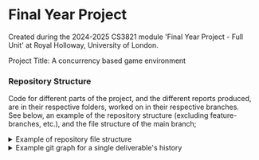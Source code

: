 # Final Year Project

Created during the 2024-2025 CS3821 module 'Final Year Project - Full Unit' at Royal Holloway, University of London.

Project Title: A concurrency based game environment

### Repository Structure

Code for different parts of the project, and the different reports produced, are in their respective folders, worked on in their respective branches.<br>
See below, an example of the repository structure (excluding feature-branches, etc.), and the file structure of the main branch;

<details><summary>Example of repository file structure</summary>
<!-- prettier-ignore-start -->
root<br>
│<br>
├── plan_&_reports<br>
│   ├── fyp_plan.tex<br>
│   ├── plan_refs.bib<br>
│   │<br>
│   ├── interim_report.tex<br>
│   ├── interim_refs.bib<br>
│   │<br>
│   ├── final_report.tex<br>
│   ├── final_refs.bib<br>
│   │<br>
│   └── styles.cls<br>
│<br>
├── proof_of_concepts<br>
│   ├── online_chat<br>
│   │   └── ... (code)<br>
│   │<br>
│   ├── tic-tac-toe_(board_game)<br>
│   │   └── ... (code)<br>
│   │<br>
│   └── pong_(game)<br>
│       └── ... (code)<br>
│<br>
├── zarlasht_(final_game)<br>
│   └── ... (code)<br>
│<br>
├── README.md<br>
└── DIARY.md<br>
<!-- prettier-ignore-end -->
</details>

<details><summary>Example git graph for a single deliverable's history</summary>

Everything is worked on in their respective branches. All of these branches will then be merged to main to create a deliverable.

```mermaid
%%{
    init: {
         'logLevel': 'debug',
          'theme': 'base',
          'themeVariables': {
            'primaryColor': '#fff',
            'primaryTextColor': '#000',
            'primaryBorderColor': '#eee',
            'lineColor': '#ddd',
            'secondaryColor': '#ddd',
            'tertiaryColor': '#eee'
            },
           'gitGraph': {
            'showBranches': true,
            'showCommitLabel':true,
            'mainBranchName': 'main'
        }
    }
}%%
gitGraph TB:
    commit id:"Initial commit"
    branch plan
    branch poc_online_chat
    branch poc_pong
    branch poc_tictactoe
    branch final_game
    branch interim_report
    checkout main
    commit id:"Update to diary.md"
    checkout plan
    commit id:"Example commit1"
    commit id:"Example commit2"
    checkout main
    commit id:"Added log to diary"
    commit id:"throughout the project"
    checkout interim_report
    commit id:"Example commit3"
    commit id:"Example commit4"
    commit id:"completed submission"
    branch final_report
    checkout poc_online_chat
    commit id:"Example commit5"
    commit id:"Example commit6"
    checkout poc_pong
    commit id:"Example commit7"
    commit id:"Example commit8"
    checkout poc_tictactoe
    commit id:"Example commit9"
    commit id:"Example commit10"
    checkout main
    merge poc_tictactoe
    checkout final_game
    commit id:"Example commit11"
    commit id:"Example commit12"
    checkout final_report
    commit id:"Example commit13"
    commit id:"Example commit14"
    commit id:"completed"
    checkout main
    merge plan
    merge poc_online_chat
    merge poc_pong
    merge final_game
    merge final_report
    commit id:"Deliverable"
```

</details>
